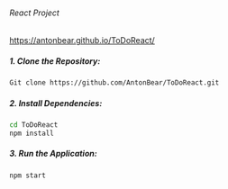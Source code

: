###### React Project  
 https://antonbear.github.io/ToDoReact/

##### 1. Clone the Repository:

```bash
Git clone https://github.com/AntonBear/ToDoReact.git
```

##### 2. Install Dependencies:

```bash
cd ToDoReact
npm install

```

##### 3. Run the Application:

```bash
npm start
```

